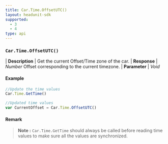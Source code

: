 ```yaml
---
title: Car.Time.OffsetUTC()
layout: headunit-sdk
supported:
  - 3
  - 4
type: api
---
```


### `Car.Time.OffsetUTC()`

| **Description** | Get the current Offset/Time zone of the car.
| **Response** | *Number*  Offset corresponding to the current timezone.
| **Parameter**   | *Void*

#### Example

```javascript
//Update the time values
Car.Time.GetTime()

//Updated time values
var CurrentOffset = Car.Time.OffsetUTC()
```

#### Remark

>**Note :** `Car.Time.GetTime` should always be called before reading time values to make sure all the values are synchronized.